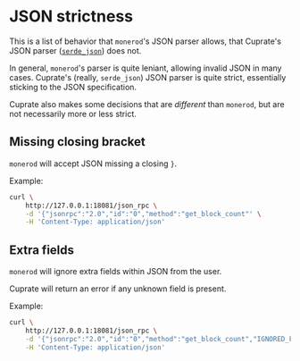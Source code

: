 # JSON strictness
This is a list of behavior that `monerod`'s JSON parser allows, that Cuprate's JSON parser ([`serde_json`](https://docs.rs/serde_json)) does not.

In general, `monerod`'s parser is quite leniant, allowing invalid JSON in many cases.
Cuprate's (really, `serde_json`) JSON parser is quite strict, essentially sticking to
the JSON specification.

Cuprate also makes some decisions that are _different_ than `monerod`, but are not necessarily more or less strict.

## Missing closing bracket
`monerod` will accept JSON missing a closing `}`.

Example:
```bash
curl \
	http://127.0.0.1:18081/json_rpc \
	-d '{"jsonrpc":"2.0","id":"0","method":"get_block_count"' \
	-H 'Content-Type: application/json'
```

## Extra fields
`monerod` will ignore extra fields within JSON from the user.

Cuprate will return an error if any unknown field is present.

Example:
```bash
curl \
	http://127.0.0.1:18081/json_rpc \
	-d '{"jsonrpc":"2.0","id":"0","method":"get_block_count","IGNORED_FIELD":0}' \
	-H 'Content-Type: application/json'
```